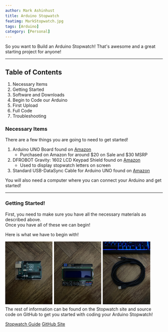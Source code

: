 ```yaml
---
author: Mark Ashinhust  
title: Arduino Stopwatch
featimg: MarkStopwatch.jpg
tags: [Arduino]
category: [Personal]
---
```


So you want to Build an Arduino Stopwatch! That's awesome and a great starting project for anyone!  

---

## Table of Contents
1. Necessary Items  
2. Getting Started  
3. Software and Downloads
4. Begin to Code our Arduino
5. First Upload
6. Full Code
7. Troubleshooting


### Necessary Items
There are a few things you are going to need to get started!  
1. Arduino UNO Board found on [Amazon](https://www.amazon.com/gp/product/B008GRTSV6/ref=ppx_yo_dt_b_asin_title_o04_s00?ie=UTF8&psc=1)  
    - Purchased on Amazon for around $20 on Sale and $30 MSRP  
2. DFROBOT Gravity: 1602 LCD Keypad Shield found on [Amazon](https://www.amazon.com/gp/product/B006D903KE/ref=ppx_yo_dt_b_asin_title_o04_s00?ie=UTF8&psc=1)  
    - Used to display stopwatch letters on screen  
3. Standard USB-DataSync Cable for Arduino UNO found on [Amazon](https://www.amazon.com/gp/product/B08RCJXY1Z/ref=ppx_yo_dt_b_asin_title_o05_s00?ie=UTF8&psc=1)  

You will also need a computer where you can connect your Arduino and get started!  

---

### Getting Started!

First, you need to make sure you have all the necessary materials as described above.  
Once you have all of these we can begin!  

Here is what we have to begin with!  

<img src="/media/compressed/arduino/UNOBoard.jpg" style="float: left; width: 30%; margin-right: 1%; margin-bottom: 0.5em;" width="200">
<img src="/media/compressed/arduino/LCDDisp.jpg" style="float: left; width: 30%; margin-right: 1%; margin-bottom: 0.5em;" width="200">
<img src="/media/compressed/arduino/USBCable.jpg" style="float: left; width: 30%; margin-right: 1%; margin-bottom: 0.5em;" width="200">
<p style="clear: both;">

The rest of information can be found on the Stopwatch site and source code on GitHub to get you started with coding your Arduino Stopwatch!  

[Stopwatch Guide](https://www.stopwatch.markinfo.dev/)
[GitHub Site](https://github.com/Markay12/ArduinoStopwatch/tree/main)
